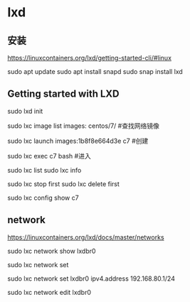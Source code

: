 # lxd

## 安装

https://linuxcontainers.org/lxd/getting-started-cli/#linux

sudo apt update
sudo apt install snapd
sudo snap install lxd

## Getting started with LXD

sudo lxd init

sudo lxc image list images: centos/7/   #查找网络镜像

sudo lxc launch images:1b8f8e664d3e c7  #创建

sudo lxc exec c7 bash    #进入

sudo lxc list
sudo lxc info

sudo lxc stop first
sudo lxc delete first

sudo lxc config show c7




## network

https://linuxcontainers.org/lxd/docs/master/networks

sudo lxc network show lxdbr0

sudo lxc network set <network> <key> <value>

sudo lxc network set lxdbr0 ipv4.address 192.168.80.1/24

sudo lxc network edit lxdbr0